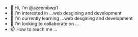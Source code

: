 - 👋 Hi, I’m @azeembwp1
- 👀 I’m interested in ...web desgining and development
- 🌱 I’m currently learning ...web desgining and development
- 💞️ I’m looking to collaborate on ...
- 📫 How to reach me ...

<!---
azeembwp1/azeembwp1 is a ✨ special ✨ repository because its `README.md` (this file) appears on your GitHub profile.
You can click the Preview link to take a look at your changes.
--->
